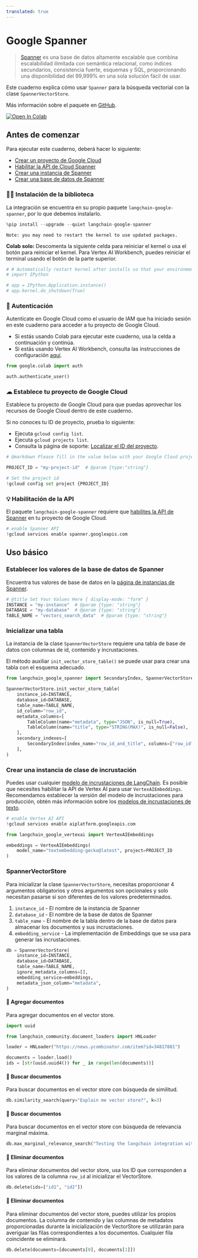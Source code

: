 ```yaml
---
translated: true
---
```


# Google Spanner

> [Spanner](https://cloud.google.com/spanner) es una base de datos altamente escalable que combina escalabilidad ilimitada con semántica relacional, como índices secundarios, consistencia fuerte, esquemas y SQL, proporcionando una disponibilidad del 99,999% en una sola solución fácil de usar.

Este cuaderno explica cómo usar `Spanner` para la búsqueda vectorial con la clase `SpannerVectorStore`.

Más información sobre el paquete en [GitHub](https://github.com/googleapis/langchain-google-spanner-python/).

[![Open In Colab](https://colab.research.google.com/assets/colab-badge.svg)](https://colab.research.google.com/github/googleapis/langchain-google-spanner-python/blob/main/docs/vector_store.ipynb)

## Antes de comenzar

Para ejecutar este cuaderno, deberá hacer lo siguiente:

 * [Crear un proyecto de Google Cloud](https://developers.google.com/workspace/guides/create-project)
 * [Habilitar la API de Cloud Spanner](https://console.cloud.google.com/flows/enableapi?apiid=spanner.googleapis.com)
 * [Crear una instancia de Spanner](https://cloud.google.com/spanner/docs/create-manage-instances)
 * [Crear una base de datos de Spanner](https://cloud.google.com/spanner/docs/create-manage-databases)

### 🦜🔗 Instalación de la biblioteca

La integración se encuentra en su propio paquete `langchain-google-spanner`, por lo que debemos instalarlo.

```python
%pip install --upgrade --quiet langchain-google-spanner
```

```output
Note: you may need to restart the kernel to use updated packages.
```

**Colab solo:** Descomenta la siguiente celda para reiniciar el kernel o usa el botón para reiniciar el kernel. Para Vertex AI Workbench, puedes reiniciar el terminal usando el botón de la parte superior.

```python
# # Automatically restart kernel after installs so that your environment can access the new packages
# import IPython

# app = IPython.Application.instance()
# app.kernel.do_shutdown(True)
```

### 🔐 Autenticación

Autentícate en Google Cloud como el usuario de IAM que ha iniciado sesión en este cuaderno para acceder a tu proyecto de Google Cloud.

* Si estás usando Colab para ejecutar este cuaderno, usa la celda a continuación y continúa.
* Si estás usando Vertex AI Workbench, consulta las instrucciones de configuración [aquí](https://github.com/GoogleCloudPlatform/generative-ai/tree/main/setup-env).

```python
from google.colab import auth

auth.authenticate_user()
```

### ☁ Establece tu proyecto de Google Cloud

Establece tu proyecto de Google Cloud para que puedas aprovechar los recursos de Google Cloud dentro de este cuaderno.

Si no conoces tu ID de proyecto, prueba lo siguiente:

* Ejecuta `gcloud config list`.
* Ejecuta `gcloud projects list`.
* Consulta la página de soporte: [Localizar el ID del proyecto](https://support.google.com/googleapi/answer/7014113).

```python
# @markdown Please fill in the value below with your Google Cloud project ID and then run the cell.

PROJECT_ID = "my-project-id"  # @param {type:"string"}

# Set the project id
!gcloud config set project {PROJECT_ID}
```

### 💡 Habilitación de la API

El paquete `langchain-google-spanner` requiere que [habilites la API de Spanner](https://console.cloud.google.com/flows/enableapi?apiid=spanner.googleapis.com) en tu proyecto de Google Cloud.

```python
# enable Spanner API
!gcloud services enable spanner.googleapis.com
```

## Uso básico

### Establecer los valores de la base de datos de Spanner

Encuentra tus valores de base de datos en la [página de instancias de Spanner](https://console.cloud.google.com/spanner?_ga=2.223735448.2062268965.1707700487-2088871159.1707257687).

```python
# @title Set Your Values Here { display-mode: "form" }
INSTANCE = "my-instance"  # @param {type: "string"}
DATABASE = "my-database"  # @param {type: "string"}
TABLE_NAME = "vectors_search_data"  # @param {type: "string"}
```

### Inicializar una tabla

La instancia de la clase `SpannerVectorStore` requiere una tabla de base de datos con columnas de id, contenido y incrustaciones.

El método auxiliar `init_vector_store_table()` se puede usar para crear una tabla con el esquema adecuado.

```python
from langchain_google_spanner import SecondaryIndex, SpannerVectorStore, TableColumn

SpannerVectorStore.init_vector_store_table(
    instance_id=INSTANCE,
    database_id=DATABASE,
    table_name=TABLE_NAME,
    id_column="row_id",
    metadata_columns=[
        TableColumn(name="metadata", type="JSON", is_null=True),
        TableColumn(name="title", type="STRING(MAX)", is_null=False),
    ],
    secondary_indexes=[
        SecondaryIndex(index_name="row_id_and_title", columns=["row_id", "title"])
    ],
)
```

### Crear una instancia de clase de incrustación

Puedes usar cualquier [modelo de incrustaciones de LangChain](/docs/integrations/text_embedding/).
Es posible que necesites habilitar la API de Vertex AI para usar `VertexAIEmbeddings`. Recomendamos establecer la versión del modelo de incrustaciones para producción, obtén más información sobre los [modelos de incrustaciones de texto](https://cloud.google.com/vertex-ai/docs/generative-ai/model-reference/text-embeddings).

```python
# enable Vertex AI API
!gcloud services enable aiplatform.googleapis.com
```

```python
from langchain_google_vertexai import VertexAIEmbeddings

embeddings = VertexAIEmbeddings(
    model_name="textembedding-gecko@latest", project=PROJECT_ID
)
```

### SpannerVectorStore

Para inicializar la clase `SpannerVectorStore`, necesitas proporcionar 4 argumentos obligatorios y otros argumentos son opcionales y solo necesitan pasarse si son diferentes de los valores predeterminados.

1. `instance_id` - El nombre de la instancia de Spanner
1. `database_id` - El nombre de la base de datos de Spanner
1. `table_name` - El nombre de la tabla dentro de la base de datos para almacenar los documentos y sus incrustaciones.
1. `embedding_service` - La implementación de Embeddings que se usa para generar las incrustaciones.

```python
db = SpannerVectorStore(
    instance_id=INSTANCE,
    database_id=DATABASE,
    table_name=TABLE_NAME,
    ignore_metadata_columns=[],
    embedding_service=embeddings,
    metadata_json_column="metadata",
)
```

#### 🔐 Agregar documentos

Para agregar documentos en el vector store.

```python
import uuid

from langchain_community.document_loaders import HNLoader

loader = HNLoader("https://news.ycombinator.com/item?id=34817881")

documents = loader.load()
ids = [str(uuid.uuid4()) for _ in range(len(documents))]
```

#### 🔐 Buscar documentos

Para buscar documentos en el vector store con búsqueda de similitud.

```python
db.similarity_search(query="Explain me vector store?", k=3)
```

#### 🔐 Buscar documentos

Para buscar documentos en el vector store con búsqueda de relevancia marginal máxima.

```python
db.max_marginal_relevance_search("Testing the langchain integration with spanner", k=3)
```

#### 🔐 Eliminar documentos

Para eliminar documentos del vector store, usa los ID que corresponden a los valores de la columna `row_id` al inicializar el VectorStore.

```python
db.delete(ids=["id1", "id2"])
```

#### 🔐 Eliminar documentos

Para eliminar documentos del vector store, puedes utilizar los propios documentos. La columna de contenido y las columnas de metadatos proporcionadas durante la inicialización de VectorStore se utilizarán para averiguar las filas correspondientes a los documentos. Cualquier fila coincidente se eliminará.

```python
db.delete(documents=[documents[0], documents[1]])
```
